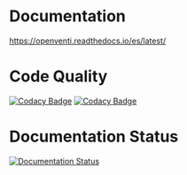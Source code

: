 # Documentation

https://openventi.readthedocs.io/es/latest/

# Code Quality

[![Codacy Badge](https://api.codacy.com/project/badge/Grade/d6437e6c1238484c9889543ed264c0a0)](https://app.codacy.com/manual/gomezgleonardob/documentation?utm_source=github.com&utm_medium=referral&utm_content=gomezgleonardob/documentation&utm_campaign=Badge_Grade_Dashboard)
[![Codacy Badge](https://api.codacy.com/project/badge/Grade/d6437e6c1238484c9889543ed264c0a0)](https://app.codacy.com/manual/gomezgleonardob/documentation?utm_source=github.com&utm_medium=referral&utm_content=gomezgleonardob/documentation&utm_campaign=Badge_Grade_Dashboard)

# Documentation Status

[![Documentation Status](https://readthedocs.org/projects/doc-open-venti/badge/?version=latest)](https://doc-open-venti.readthedocs.io/en/latest/?badge=latest)
